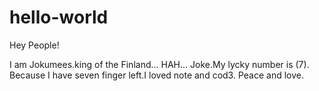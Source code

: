 # hello-world

Hey People!



I am Jokumees.king of the Finland... HAH... Joke.My lycky number is (7).
Because I have seven finger left.I loved note and cod3. Peace and love.

